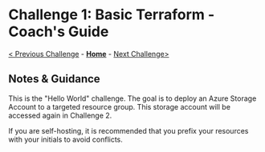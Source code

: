 # Challenge 1: Basic Terraform - Coach's Guide

[< Previous Challenge](./Solution-00.md) - **[Home](./README.md)** - [Next Challenge>](./Solution-02.md)

## Notes & Guidance

This is the "Hello World" challenge.  The goal is to deploy an Azure Storage Account to a targeted resource group.  This storage account will be accessed again in Challenge 2.

If you are self-hosting, it is recommended that you prefix your resources with your initials to avoid conflicts.
